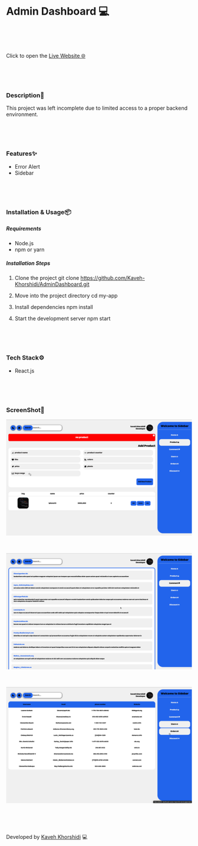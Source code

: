 # Admin Dashboard 💻


<br/>
<br/>
<br/>


 Click to open the [Live Website 🌐](https://admin-dashboard-seven-hazel-62.vercel.app/)


<br/>
<br/>
<br/>


### Description📄

This project was left incomplete due to limited access to a proper backend environment.


<br/>
<br/>
<br/>


### Features✨

- Error Alert
- Sidebar 


<br/>
<br/>
<br/>


### Installation & Usage📦

##### Requirements 
- Node.js 
- npm or yarn

##### Installation Steps 

1. Clone the project 
git clone https://github.com/Kaveh-Khorshidi/AdminDashboard.git

2. Move into the project directory
cd my-app

3. Install dependencies
npm install

4. Start the development server
npm start


<br/>
<br/>
<br/>


### Tech Stack⚙️
- React.js


<br/>
<br/>
<br/>


### ScreenShot🌌
![Screenshot](./public/reademe%20screenshot/s1.png)

<br/>

![Screenshot](./public/reademe%20screenshot/s2.png)

<br/>

![Screenshot](./public/reademe%20screenshot/s3.png)


<br/>
<br/>
<br/>


Developed by [Kaveh Khorshidi](https://github.com/Kaveh-Khorshidi) 💻









